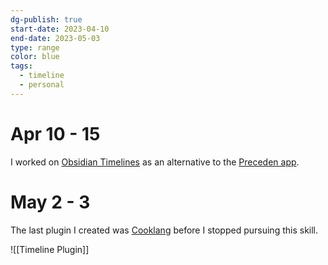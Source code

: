 ```yaml
---
dg-publish: true
start-date: 2023-04-10
end-date: 2023-05-03
type: range
color: blue
tags:
  - timeline
  - personal
---
```


# Apr 10 - 15

I worked on [Obsidian Timelines](https://github.com/Darakah/obsidian-timelines/compare/main...ethanimproving:obsidian-timelines:main) as an alternative to the [Preceden app](https://www.preceden.com/). 

# May 2 - 3

The last plugin I created was [Cooklang](https://github.com/cooklang/cooklang-obsidian/compare/main...ethanimproving:cooklang-obsidian:main) before I stopped pursuing this skill.

![[Timeline Plugin]]